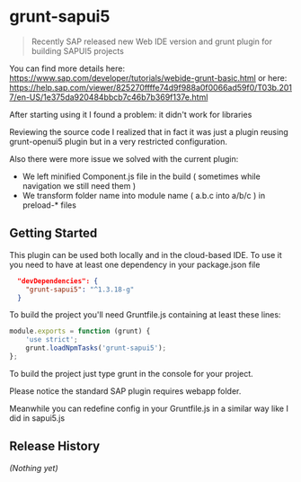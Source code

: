 # grunt-sapui5

> Recently SAP released new Web IDE version and grunt plugin for building SAPUI5 projects

You can find more details here:
https://www.sap.com/developer/tutorials/webide-grunt-basic.html
or here:
https://help.sap.com/viewer/825270ffffe74d9f988a0f0066ad59f0/T03b.2017/en-US/1e375da920484bbcb7c46b7b369f137e.html

After starting using it I found a problem: it didn't work for libraries

Reviewing the source code I realized that in fact it was just a plugin reusing grunt-openui5 plugin but in a very restricted configuration.

Also there were more issue we solved with the current plugin:
- We left minified Component.js file in the build ( sometimes while navigation we still need them )
- We transform folder name into module name ( a.b.c into a/b/c ) in preload-* files

## Getting Started

This plugin can be used both locally and in the cloud-based IDE. To use it you need to have at least one dependency in your package.json file

```json  
  "devDependencies": {
    "grunt-sapui5": "^1.3.18-g"
  }
```

To build the project you'll need Gruntfile.js containing at least these lines:
```js
module.exports = function (grunt) {
    'use strict';
    grunt.loadNpmTasks('grunt-sapui5');
};
```

To build the project just type grunt in the console for your project.

Please notice the standard SAP plugin requires webapp folder.

Meanwhile you can redefine config in your Gruntfile.js in a similar way like I did in sapui5.js

## Release History
_(Nothing yet)_
